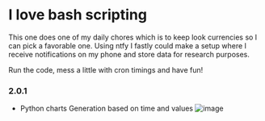 # I love bash scripting
  This one does one of my daily chores which is to keep look currencies so I can pick a favorable one. Using ntfy I fastly could make a setup where I receive notifications on my phone and store data for research purposes.

  Run the code, mess a little with cron timings and have fun!


### 2.0.1
- Python charts Generation based on time and values
![image](https://user-images.githubusercontent.com/62355596/208725165-50a32946-5a62-4ce3-8e19-3f5f3192d1ee.png)
